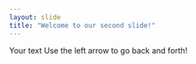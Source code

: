 ```yaml
---
layout: slide
title: "Welcome to our second slide!"
---
```

Your text
Use the left arrow to go back and forth!